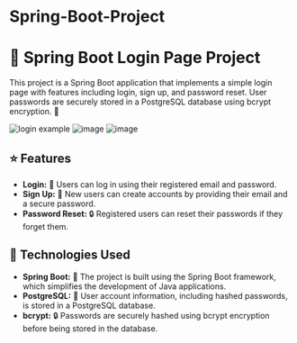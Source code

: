 # Spring-Boot-Project

# 🌟 Spring Boot Login Page Project

This project is a Spring Boot application that implements a simple login page with features including login, sign up, and password reset. User passwords are securely stored in a PostgreSQL database using bcrypt encryption. 🔐

![login example](https://github.com/IcQuackson/Spring-Boot-Project-Cap/assets/61185097/32260529-9a8a-4d4d-b611-797e1ef68d57)
![image](https://github.com/IcQuackson/Spring-Boot-Project-Cap/assets/61185097/346053b8-f88b-4390-af8d-ce8defcbb7b1)
![image](https://github.com/IcQuackson/Spring-Boot-Project-Cap/assets/61185097/b24d42e3-96c6-45e6-9853-5ff0ff40a922)

## ⭐️ Features

- **Login:** 👤 Users can log in using their registered email and password.
- **Sign Up:** 📝 New users can create accounts by providing their email and a secure password.
- **Password Reset:** 🔒 Registered users can reset their passwords if they forget them.

## 🚀 Technologies Used

- **Spring Boot:** 🌱 The project is built using the Spring Boot framework, which simplifies the development of Java applications.
- **PostgreSQL:** 🐘 User account information, including hashed passwords, is stored in a PostgreSQL database.
- **bcrypt:** 🔒 Passwords are securely hashed using bcrypt encryption before being stored in the database.

